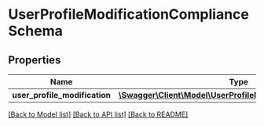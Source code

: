 # UserProfileModificationComplianceSchema

## Properties
Name | Type | Description | Notes
------------ | ------------- | ------------- | -------------
**user_profile_modification** | [**\Swagger\Client\Model\UserProfileModificationObjectSchema**](UserProfileModificationObjectSchema.md) |  | 

[[Back to Model list]](../../README.md#documentation-for-models) [[Back to API list]](../../README.md#documentation-for-api-endpoints) [[Back to README]](../../README.md)

